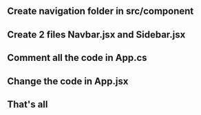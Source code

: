 ## Create navigation folder in src/component 
## Create 2 files Navbar.jsx and Sidebar.jsx 
## Comment all the code in App.cs
## Change the code in App.jsx
## That's all 
